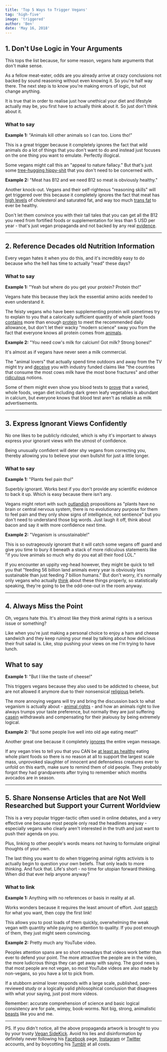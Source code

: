 ```yaml
---
title: 'Top 5 Ways to Trigger Vegans'
tag: 'high-five'
image: 'triggered'
author: 'Ben'
date: 'May 16, 2018'
---
```


## 1. Don't Use Logic in Your Arguments

This tops the list because, for some reason, vegans hate arguments that don't make sense.

<prominent-img alt="Top 5 Ways to Trigger Vegans" src="triggered/logic"></prominent-img>

As a fellow meat-eater, odds are you already arrive at crazy conclusions not backed by sound reasoning without even knowing it. So you're half way there. The next step is to know you're making errors of logic, but not change anything.

It is true that in order to realise just how unethical your diet and lifestyle actually may be, you first have to actually think about it. So just don't think about it.

### What to say

**Example 1:** "Animals kill other animals so I can too. Lions tho!"

This is a great trigger because it completely ignores the fact that wild animals do a lot of things that you don't want to do and instead just focuses on the one thing you want to emulate. Perfectly illogical.

Some vegans might call this an "appeal to nature fallacy." But that's just some [tree-hugging hippy-shit](http://yourveganfallacyis.com/en/animals-eat-animals) that you don't need to be concerned with.

**Example 2:** "Meat has B12 and we need B12 so meat is obviously healthy."

Another knock-out. Vegans and their self-righteous "reasoning skills" will get triggered over this because it completely ignores the fact that meat has [high levels](https://www.heartfoundation.org.au/healthy-eating/food-and-nutrition/fats-and-cholesterol/saturated-and-trans-fat) of cholesterol and saturated fat, and way too much [trans fat](https://nutritionfacts.org/video/banning-trans-fat-in-processed-foods-but-not-animal-fat/) to ever be healthy.

Don't let them convince you with their tall tales that you can get all the B12 you need from fortified foods or supplementation for less than 5 USD per year - that's just vegan propaganda and not backed by any real [evidence](https://au.iherb.com/pr/21st-Century-B-12-2500-mcg-110-Tablets/41308).

---

## 2. Reference Decades old Nutrition Information

Every vegan hates it when you do this, and it's incredibly easy to do because who the hell has time to actually "read" these days?

<prominent-img alt="Top 5 Ways to Trigger Vegans" src="triggered/protein"></prominent-img>

### What to say

**Example 1:** "Yeah but where do you get your protein? Protein tho!"

Vegans hate this because they lack the essential amino acids needed to even understand it.

The feisty vegans who have been supplementing protein will sometimes try to explain to you that a calorically sufficient quantity of whole plant foods [contains](https://nutritionfacts.org/video/do-vegetarians-get-enough-protein/) more than enough [protein](https://nutritionstudies.org/animal-vs-plant-protein/) to meet the recommended daily allowance, but don't let their wacky "modern science" sway you from the fact that everyone knows all protein comes from [animals](https://youtu.be/bOoR3PuQJ98?t=1m6s).

**Example 2:** "You need cow's milk for calcium! Got milk? Strong bones!"

It's almost as if vegans have never seen a milk commercial.

The "animal lovers" that actually spend time outdoors and away from the TV might try and [deceive](https://www.bmj.com/content/351/bmj.h4580) you with industry funded claims like "the countries that consume the most cows milk have the most bone fractures" and other [ridiculous](https://www.ncbi.nlm.nih.gov/pubmed/15949902) notions.

Some of them might even show you blood tests to [prove](http://www.pcrm.org/health/diets/vsk/vegetarian-starter-kit-calcium) that a varied, whole foods, vegan diet including dark green leafy vegetables is abundant in calcium, but everyone knows that blood test aren't as reliable as milk advertisements.

---

## 3. Express Ignorant Views Confidently

No one likes to be publicly ridiculed, which is why it's important to always express your ignorant views with the utmost of confidence.

<prominent-img alt="Top 5 Ways to Trigger Vegans" src="triggered/cereal"></prominent-img>

Being unusually confident will deter shy vegans from correcting you, thereby allowing you to believe your own bullshit for just a little longer.

### What to say

**Example 1:** "Plants feel pain tho!"

Superbly ignorant. Works best if you don't provide any scientific evidence to back it up. Which is easy because there isn't any.

Vegans might retort with such [outlandish](https://www.livekindly.co/plants-feel-pain/) propositions as "plants have no brain or central nervous system, there is no evolutionary purpose for them to feel pain and they only show signs of intelligence, not sentience" but you don't need to understand those big words. Just laugh it off, think about bacon and say it with more confidence next time.

**Example 2:** "Veganism is unsustainable!"

This is so outrageously ignorant that it will catch some vegans off guard and give you time to bury it beneath a stack of more ridiculous statements like "if you love animals so much why do you eat all their food LOL."

If you encounter an uppity veg-head however, they might be quick to tell you that "feeding 56 billion land animals every year is obviously less sustainable than just feeding 7 billion humans." But don't worry, it's normally only vegans who actually [think](https://medium.com/@tw0headedb0y/why-veganism-is-always-more-sustainable-than-eating-animals-aad2b4791030) about these things properly, so statistically speaking, they're going to be the odd-one-out in the room anyway.

---

## 4. Always Miss the Point

Oh, vegans hate this. It's almost like they think animal rights is a serious issue or something?

<prominent-img alt="Top 5 Ways to Trigger Vegans" src="triggered/lost"></prominent-img>

Like when you're just making a personal choice to enjoy a ham and cheese sandwich and they keep ruining your meal by talking about how delicious their fruit salad is. Like, stop pushing your views on me I'm trying to have lunch.

## What to say

**Example 1:** "But I like the taste of cheese!"

This triggers vegans because they also used to be addicted to cheese, but are not allowed it anymore due to their nonsensical [religious](https://www.youtube.com/watch?v=0YWAXk53ndI&t=391s&ab_channel=Mic.theVegan) beliefs.

The more annoying vegans will try and bring the discussion back to what veganism is actually about - [animal rights](http://www.nationearth.com/) - and how an animals right to live always trumps your taste preference, but normally they are just suffering [casein](https://nutritionstudies.org/provocations-casein-carcinogen-really/) withdrawals and compensating for their jealousy by being extremely logical.

**Example 2:** "But some people live well into old age eating meat!"

Another great one because it completely [ignores](https://i.redd.it/ugqvhaysqdmx.jpg) the entire vegan message.

If any vegan tries to tell you that you CAN be [at least as healthy](https://www.ncbi.nlm.nih.gov/pmc/articles/PMC4191896/) eating whole plant foods so there is no reason at all to support the largest scale mass, unprovoked slaughter of innocent and defenseless creatures ever to unfold on this earth, make sure to remind them of old people. They probably forgot they had grandparents after trying to remember which months avocados are in season.

---

## 5. Share Nonsense Articles that are Not Well Researched but Support your Current Worldview

This is a very popular trigger-tactic often used in online debates, and a very effective one because most people only read the headlines anyway - especially vegans who clearly aren't interested in the truth and just want to push their agenda on you.

<prominent-img alt="Top 5 Ways to Trigger Vegans" src="triggered/agenda"></prominent-img>

Plus, linking to other people's words means not having to formulate original thoughts of your own.

The last thing you want to do when triggering animal rights activists is to actually begin to question your own beliefs. That only leads to more thinking. And fuck that. Life's short - no time for utopian forward thinking. When did that ever help anyone anyway?

### What to link

**Example 1:** Anything with no references or basis in reality at all.

Works wonders because it requires the least amount of effort. Just [search](https://www.ecosia.org/search?q=best+ways+to+justifty+animal+cruelty) for what you want, then copy the first link!

This allows you to post loads of them quickly, overwhelming the weak vegan with quantity while paying no attention to quality. If you post enough of them, they just might seem convincing.

**Example 2:** Pretty much any YouTube video.

Peoples attention spans are so short nowadays that videos work better than ever to defend your point. The more attractive the people are in the video, the more ludicrous things they can get away with saying. The good news is that most people are not vegan, so most YouTube videos are also made by non-vegans, so you have a lot to pick from.

If a stubborn animal lover responds with a large scale, published, peer-reviewed study or a logically valid philosophical conclusion that disagrees with what your saying, just post more videos.

Remember: accurate comprehension of science and basic logical consistency are for pale, wimpy, book-worms. Not big, strong, animalistic [beasts](https://www.youtube.com/watch?v=cEUmJfVuqB8&ab_channel=VeganFit) like you and me.

---

PS. If you didn't notice, all the above propaganda artwork is brought to you by your trusty [Vegan SideKick](http://vegansidekick.com/). Avoid his lies and disinformation by definitely never following his [Facebook](https://www.facebook.com/vegansidekick) page, [Instagram](https://www.instagram.com/vegansidekick/) or [Twitter](https://twitter.com/vegansidekick) accounts, and by boycotting his [Tumblr](https://vegansidekick.tumblr.com/archive#_=_) at all costs.

